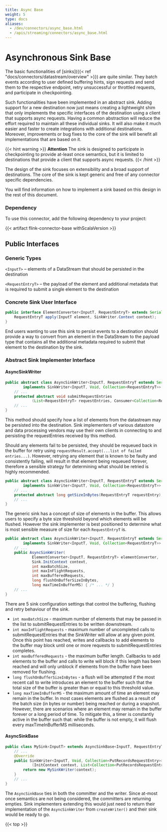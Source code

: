 ```yaml
---
title: Async Base
weight: 5
type: docs
aliases:
  - /dev/connectors/async_base.html
  - /apis/streaming/connectors/async_base.html
---
```

<!--
Licensed to the Apache Software Foundation (ASF) under one
or more contributor license agreements.  See the NOTICE file
distributed with this work for additional information
regarding copyright ownership.  The ASF licenses this file
to you under the Apache License, Version 2.0 (the
"License"); you may not use this file except in compliance
with the License.  You may obtain a copy of the License at

  http://www.apache.org/licenses/LICENSE-2.0

Unless required by applicable law or agreed to in writing,
software distributed under the License is distributed on an
"AS IS" BASIS, WITHOUT WARRANTIES OR CONDITIONS OF ANY
KIND, either express or implied.  See the License for the
specific language governing permissions and limitations
under the License.
-->

# Asynchronous Sink Base 

The basic functionalities of [sinks]({{< ref "docs/connectors/datastream/overview" >}}) are quite similar. They batch events according to user defined buffering hints, sign requests and send them to the respective endpoint, retry unsuccessful or throttled requests, and participate in checkpointing.

Such functionalities have been implemented in an abstract sink. Adding support for a new destination now just means creating a lightweight shim that only implements the specific interfaces of the destination using a client that supports async requests. Having a common abstraction will reduce the effort required to maintain all these individual sinks. It will also make it much easier and faster to create integrations with additional destinations. Moreover, improvements or bug fixes to the core of the sink will benefit all implementations that are based on it.

{{< hint warning >}}
**Attention** The sink is designed to participate in checkpointing to provide at-least once semantics, but it is limited to destinations that provide a client that supports async requests.
{{< /hint >}}

The design of the sink focuses on extensibility and a broad support of destinations. The core of the sink is kept generic and free of any connector specific dependencies.

You will find information on how to implement a sink based on this design in the rest of this document.

### Dependency

To use this connector, add the following dependency to your project:

{{< artifact flink-connector-base withScalaVersion >}}


## Public Interfaces

### Generic Types

`<InputT>` – elements of a DataStream that should be persisted in the destination

`<RequestEntryT>` – the payload of the element and additional metadata that is required to submit a single element to the destination


### Concrete Sink User Interface
```java
public interface ElementConverter<InputT, RequestEntryT> extends Serializable {
    RequestEntryT apply(InputT element, SinkWriter.Context context);
}
```
End users wanting to use this sink to persist events to a destination should provide a way to convert from an element in the DataStream to the payload type that contains all the additional metadata required to submit that element to the destination by the sink.

### Abstract Sink Implementer Interface

#### AsyncSinkWriter

```java
public abstract class AsyncSinkWriter<InputT, RequestEntryT extends Serializable>
        implements SinkWriter<InputT, Void, Collection<RequestEntryT>> {
    // ...
    protected abstract void submitRequestEntries
            (List<RequestEntryT> requestEntries, Consumer<Collection<RequestEntryT>> requestResult);
    // ...
}
```

This method should specify how a list of elements from the datastream may be persisted into the destination. Sink implementers of various datastore and data processing vendors may use their own clients in connecting to and persisting the requestEntries received by this method.

Should any elements fail to be persisted, they should be requeued back in the buffer for retry using `requestResult.accept(...list of failed entries...)`. However, retrying any element that is known to be faulty and consistently failing, will result in that element being requeued forever, therefore a sensible strategy for determining what should be retried is highly recommended.

```java
public abstract class AsyncSinkWriter<InputT, RequestEntryT extends Serializable>
        implements SinkWriter<InputT, Void, Collection<RequestEntryT>> {
    // ...
    protected abstract long getSizeInBytes(RequestEntryT requestEntry);
    // ...
}
```
The generic sink has a concept of size of elements in the buffer. This allows users to specify a byte size threshold beyond which elements will be flushed. However the sink implementer is best positioned to determine what is most sensible measure of size for each `RequestEntryT` is.


```java
public abstract class AsyncSinkWriter<InputT, RequestEntryT extends Serializable>
        implements SinkWriter<InputT, Void, Collection<RequestEntryT>> {
    // ...
    public AsyncSinkWriter(
            ElementConverter<InputT, RequestEntryT> elementConverter,
            Sink.InitContext context,
            int maxBatchSize,
            int maxInFlightRequests,
            int maxBufferedRequests,
            long flushOnBufferSizeInBytes,
            long maxTimeInBufferMS) { /* ... */ }
    // ...
}
```

There are 5 sink configuration settings that control the buffering, flushing and retry behaviour of the sink.

* `int maxBatchSize` - maximum number of elements that may be passed in the   list to submitRequestEntries to be written downstream.
* `int maxInFlightRequests` - maximum number of uncompleted calls to submitRequestEntries that the SinkWriter will allow at any given point. Once this point has reached, writes and callbacks to add elements to the buffer may block until one or more requests to submitRequestEntries completes.
* `int maxBufferedRequests` - the maximum buffer length. Callbacks to add elements to the buffer and calls to write will block if this length has been reached and will only unblock if elements from the buffer have been removed for flushing.
* `long flushOnBufferSizeInBytes` - a flush will be attempted if the most recent call to write introduces an element to the buffer such that the total size of the buffer is greater than or equal to this threshold value.
* `long maxTimeInBufferMS` - the maximum amount of time an element may remain in the buffer. In most cases elements are flushed as a result of the batch size (in bytes or number) being reached or during a snapshot. However, there are scenarios where an element may remain in the buffer forever or a long period of time. To mitigate this, a timer is constantly active in the buffer such that: while the buffer is not empty, it will flush every maxTimeInBufferMS milliseconds.


#### AsyncSinkBase

```java
public class MySink<InputT> extends AsyncSinkBase<InputT, RequestEntryT> {
    // ...
    @Override
    public SinkWriter<InputT, Void, Collection<PutRecordsRequestEntry>> createWriter
            (InitContext context, List<Collection<PutRecordsRequestEntry>> states) {
        return new MySinkWriter(context);
    }
    // ...
}
```
The `AsyncSinkBase` ties in both the committer and the writer. Since at-most once semantics are not being considered, the committers are returning empties. Sink implementers extending this would just need to return their implementation of the `AsyncSinkWriter` from `createWriter()` and their sink would be ready to go.

{{< top >}}
